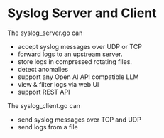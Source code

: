 # Syslog Server and Client

The syslog_server.go can 

- accept syslog messages over UDP or TCP
- forward logs to an upstream server. 
- store logs in compressed rotating files. 
- detect anomalies
- support any Open AI API compatible LLM 
- view & filter logs via web UI
- support REST API

The syslog_client.go can 

- send syslog messages over TCP and UDP
- send logs from a file

